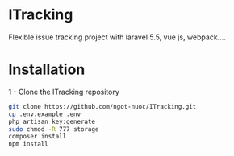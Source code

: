 # ITracking
Flexible issue tracking project with laravel 5.5, vue js, webpack....

# Installation
1 - Clone the ITracking repository

```bash
git clone https://github.com/ngot-nuoc/ITracking.git
cp .env.example .env
php artisan key:generate
sudo chmod -R 777 storage
composer install
npm install
```
